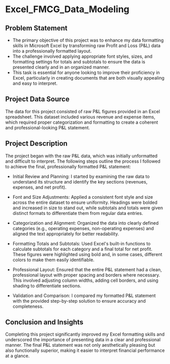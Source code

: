 # Excel_FMCG_Data_Modeling

## Problem Statement
- The primary objective of this project was to enhance my data formatting skills in Microsoft Excel by transforming raw Profit and Loss (P&L) data into a professionally formatted layout.
- The challenge involved applying appropriate font styles, sizes, and formatting settings for totals and subtotals to ensure the data is presented clearly and in an organized manner.
- This task is essential for anyone looking to improve their proficiency in Excel, particularly in creating documents that are both visually appealing and easy to interpret.

## Project Data Source
The data for this project consisted of raw P&L figures provided in an Excel spreadsheet. This dataset included various revenue and expense items, which required proper categorization and formatting to create a coherent and professional-looking P&L statement.

## Project Description
The project began with the raw P&L data, which was initially unformatted and difficult to interpret. The following steps outline the process I followed to achieve the final, professionally formatted P&L statement:

- Initial Review and Planning: I started by examining the raw data to understand its structure and identify the key sections (revenues, expenses, and net profit).

- Font and Size Adjustments: Applied a consistent font style and size across the entire dataset to ensure uniformity. Headings were bolded and increased in size to stand out, while subtotals and totals were given distinct formats to differentiate them from regular data entries.

- Categorization and Alignment: Organized the data into clearly defined categories (e.g., operating expenses, non-operating expenses) and aligned the text appropriately for better readability.

- Formatting Totals and Subtotals: Used Excel's built-in functions to calculate subtotals for each category and a final total for net profit. These figures were highlighted using bold and, in some cases, different colors to make them easily identifiable.

- Professional Layout: Ensured that the entire P&L statement had a clean, professional layout with proper spacing and borders where necessary. This involved adjusting column widths, adding cell borders, and using shading to differentiate sections.

- Validation and Comparison: I compared my formatted P&L statement with the provided step-by-step solution to ensure accuracy and completeness.

## Conclusion and Insights

Completing this project significantly improved my Excel formatting skills and underscored the importance of presenting data in a clear and professional manner. The final P&L statement was not only aesthetically pleasing but also functionally superior, making it easier to interpret financial performance at a glance.

